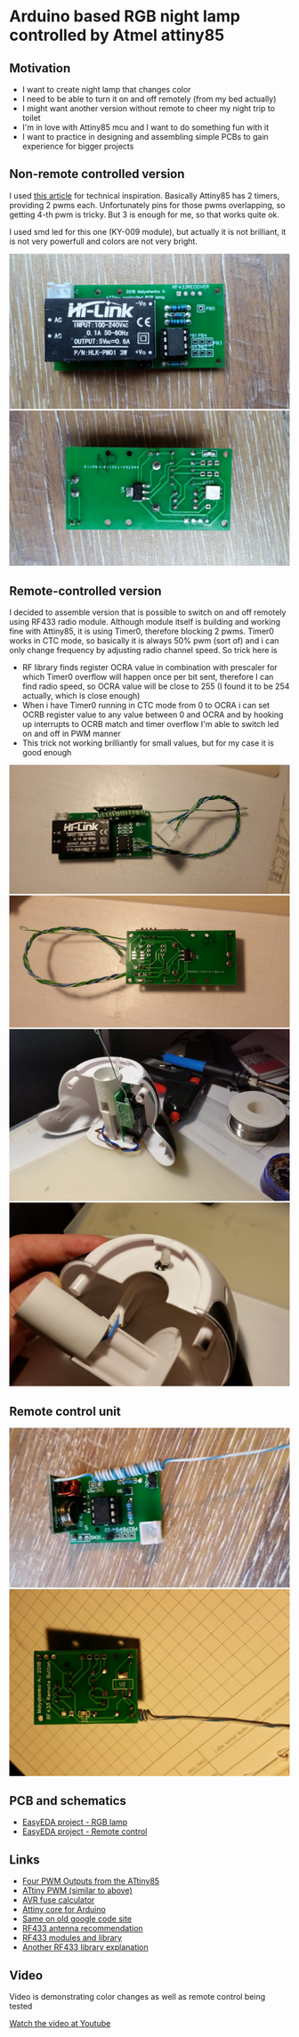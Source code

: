 # Arduino based RGB night lamp controlled by Atmel attiny85

## Motivation

* I want to create night lamp that changes color
* I need to be able to turn it on and off remotely (from my bed actually)
* I might want another version without remote to cheer my night trip to toilet
* I'm in love with Attiny85 mcu and I want to do something fun with it
* I want to practice in designing and assembling simple PCBs to gain experience for bigger projects

## Non-remote controlled version

I used [this article](http://www.technoblogy.com/show?LE0) for technical inspiration. 
Basically Attiny85 has 2 timers, providing 2 pwms each. Unfortunately pins for those pwms overlapping, so getting 4-th pwm is tricky. But 3 is enough for me, so that works quite ok.

I used smd led for this one (KY-009 module), but actually it is not brilliant, it is not very powerfull and colors are not very bright. 

![pcb front](https://raw.githubusercontent.com/anabolyc/arduino-attiny85-rgb-lamp-vs-remote/master/images/2018-03-21-14.08.59.jpg)
![pcb back](https://raw.githubusercontent.com/anabolyc/arduino-attiny85-rgb-lamp-vs-remote/master/images/2018-03-21-14.08.45.jpg)


## Remote-controlled version

I decided to assemble version that is possible to switch on and off remotely using RF433 radio module. Although module itself is building and working fine with Attiny85, it is using Timer0, therefore blocking 2 pwms. Timer0 works in CTC mode, so basically it is always 50% pwm (sort of) and i can only change frequency by adjusting radio channel speed. So trick here is
* RF library finds register OCRA value in combination with prescaler for which Timer0 overflow will happen once per bit sent, therefore I can find radio speed, so OCRA value will be close to 255 (I found it to be 254 actually, which is close enough)
* When i have Timer0 running in CTC mode from 0 to OCRA i can set OCRB register value to any value between 0 and OCRA and by hooking up interrupts to OCRB match and timer overflow I'm able to switch led on and off in PWM manner
* This trick not working brilliantly for small values, but for my case it is good enough

![pcb front](https://raw.githubusercontent.com/anabolyc/arduino-attiny85-rgb-lamp-vs-remote/master/images/2018-03-20-21.13.16.jpg)
![pcb back](https://raw.githubusercontent.com/anabolyc/arduino-attiny85-rgb-lamp-vs-remote/master/images/2018-03-20-21.13.37.jpg)
![panda lamp](https://raw.githubusercontent.com/anabolyc/arduino-attiny85-rgb-lamp-vs-remote/master/images/2018-03-20-21.35.14.jpg)
![led inplace](https://raw.githubusercontent.com/anabolyc/arduino-attiny85-rgb-lamp-vs-remote/master/images/2018-03-20-21.14.21.jpg)


## Remote control unit

![pcb front](https://raw.githubusercontent.com/anabolyc/arduino-attiny85-rgb-lamp-vs-remote/master/images/2018-03-26-18.45.56.jpg)
![pcb back](https://raw.githubusercontent.com/anabolyc/arduino-attiny85-rgb-lamp-vs-remote/master/images/2018-03-26-18.46.20.jpg)

## PCB and schematics

* [EasyEDA project - RGB lamp](https://easyeda.com/andrey.mal/00_rgb_lamp-959c0fd48be74b9ea60832f59a6886bc)
* [EasyEDA project - Remote control](https://easyeda.com/andrey.mal/03_panda_control_unit-81d20461bdbd45bd93433dddf72159b2)

## Links

* [Four PWM Outputs from the ATtiny85](http://www.technoblogy.com/show?LE0)
* [ATtiny PWM (similar to above)](http://matt16060936.blogspot.co.uk/2012/04/attiny-pwm.html)
* [AVR fuse calculator](http://www.engbedded.com/fusecalc)
* [Attiny core for Arduino](https://github.com/Coding-Badly/arduino-tiny)
* [Same on old google code site](https://code.google.com/archive/p/arduino-tiny/)
* [RF433 antenna recommendation](http://www.instructables.com/id/433-MHz-Coil-loaded-antenna/)
* [RF433 modules and library](http://www.instructables.com/id/RF-315433-MHz-Transmitter-receiver-Module-and-Ardu/)
* [Another RF433 library explanation](http://cosa-arduino.blogspot.de/2013/03/news-virtual-wire-interface.html)

## Video

Video is demonstrating color changes as well as remote control being tested

[Watch the video at Youtube](https://youtu.be/MXWmvgHrwHE)